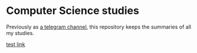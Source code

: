 # Computer Science studies
Previously as [a telegram channel](https://t.me/computerScientist), this repository keeps the summaries of all my studies.

[test link](test.md)
